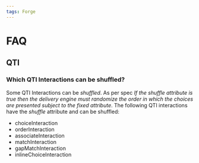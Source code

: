 ```yaml
---
tags: Forge
---
```


FAQ
===

QTI
---

### Which QTI Interactions can be shuffled?

Some QTI Interactions can be *shuffled*. As per spec *If the shuffle attribute is true then the delivery engine must randomize the order in which the choices are presented subject to the fixed attribute*. The following QTI interactions have the *shuffle* attribute and can be shuffled:

-   choiceInteraction
-   orderInteraction
-   associateInteraction
-   matchInteraction
-   gapMatchInteraction
-   inlineChoiceInteraction

